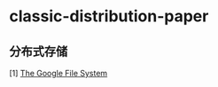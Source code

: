 # classic-distribution-paper

## 分布式存储
[1] [The Google File System](https://static.googleusercontent.com/media/research.google.com/zh-CN//archive/gfs-sosp2003.pdf)
